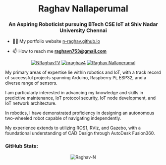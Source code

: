 <h1 align="center">Raghav Nallaperumal</h1>
<h3 align="center">An Aspiring Roboticist pursuing BTech CSE IoT at Shiv Nadar University Chennai</h3>

- 👨‍💻 My portfolio website [n-raghav.github.io](https://n-raghav.github.io/)

- 📫 How to reach me **raghavn753@gmail.com**
  
<p align="center">
  <a href="https://twitter.com/NRaghavTV" target="_blank"><img src="https://img.shields.io/twitter/follow/NRaghavTV?logo=twitter&style=for-the-badge" alt="NRaghavTV" /></a>
  <a href="https://instagram.com/nraghav4" target="_blank"><img src="https://img.shields.io/badge/Instagram-nraghav4-orange?style=for-the-badge&logo=instagram" alt="nraghav4" /></a>
  <a href="https://www.linkedin.com/in/raghav-nallaperumal/" target="_blank"><img src="https://img.shields.io/badge/LinkedIn-Raghav Nallaperumal-blue?style=for-the-badge&logo=linkedin" alt="Raghav Nallaperumal" /></a>
</p>

<p align="center">
 <p>My primary areas of expertise lie within robotics and IoT, with a track record of successful projects spanning Arduino, Raspberry Pi, ESP32, and a diverse range of sensors.</p>
 <p>I am particularly interested in advancing my knowledge and skills in predictive maintenance, IoT protocol security, IoT node development, and IoT network architecture.</p>
 <p>In robotics, I have demonstrated proficiency in designing an autonomous two-wheeled robot capable of navigating independently.</p>
 <p>My experience extends to utilizing ROS1, RViz, and Gazebo, with a foundational understanding of CAD Design through AutoDesk Fusion360.</p>
</p>

<h3 align="left">GitHub Stats:</h3>
<p align="center"><img align="center" src="https://github-readme-streak-stats.herokuapp.com/?user=N-Raghav&" alt="Raghav-N" /></p>
